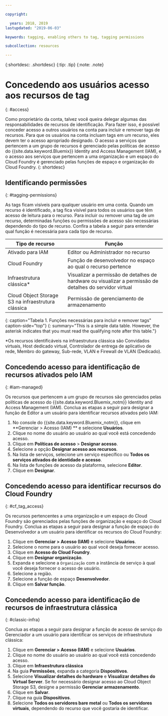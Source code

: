 ```yaml
---

copyright:

  years: 2018, 2019
lastupdated: "2019-06-03"

keywords: tagging, enabling others to tag, tagging permissions

subcollection: resources

---
```


{:shortdesc: .shortdesc}
{:tip: .tip}
{:note: .note}


# Concedendo aos usuários acesso aos recursos de tag
{: #access}

Como proprietário da conta, talvez você queira delegar algumas das responsabilidades de recursos de identificação. Para fazer isso, é possível conceder acesso a outros usuários na conta para incluir e remover tags de recursos. Para que os usuários na conta incluam tags em um recurso, eles devem ter o acesso apropriado designado. O acesso a serviços que pertencem a um grupo de recursos é gerenciado pelas políticas de acesso do {{site.data.keyword.Bluemix}} Identity and Access Management (IAM), e o acesso aos serviços que pertencem a uma organização e um espaço do Cloud Foundry é gerenciado pelas funções de espaço e organização do Cloud Foundry.
{: shortdesc}

## Identificando permissões
{: #tagging-permissions}

As tags ficam visíveis para qualquer usuário em uma conta. Quando um recurso é identificado, a tag fica visível para todos os usuários que têm acesso de leitura para o recurso. Para incluir ou remover uma tag de um recurso, determinadas funções ou permissões de acesso são necessárias dependendo do tipo de recurso. Confira a tabela a seguir para entender qual função é necessária para cada tipo de recurso.


| Tipo de recurso | Função |
|--------|---------------|
| Ativado para IAM | Editor ou Administrador no recurso |
| Cloud Foundry | Função de desenvolvedor no espaço ao qual o recurso pertence  |
| Infraestrutura clássica*| Visualizar a permissão de detalhes de hardware ou visualizar a permissão de detalhes do servidor virtual |
| Cloud Object Storage S3 na infraestrutura clássica | Permissão de gerenciamento de armazenamento |
{: caption="Tabela 1. Funções necessárias para incluir e remover tags" caption-side="top"}
{: summary="This is a simple data table. However, the asterisk indicates that you must read the qualifying note after this table."}

*Os recursos identificáveis na infraestrutura clássica são Convidados virtuais, Host dedicado virtual, Controlador de entrega de aplicativo de rede, Membro do gateway, Sub-rede, VLAN e Firewall de VLAN (Dedicado).


## Concedendo acesso para identificação de recursos ativados pelo IAM
{: #iam-managed}

Os recursos que pertencem a um grupo de recursos são gerenciados pelas políticas de acesso do {{site.data.keyword.Bluemix_notm}} Identity and Access Management (IAM). Conclua as etapas a seguir para designar a função de Editor a um usuário para identificar recursos ativados pelo IAM:

  1. No console do {{site.data.keyword.Bluemix_notm}}, clique em **Gerenciar > Acesso (IAM) ** e selecione **Usuários**.
  2. Clique no nome do usuário ao usuário ao qual você está concedendo acesso.
  3. Clique em **Políticas de acesso** > **Designar acesso**.
  4. Selecione a opção **Designar acesso aos recursos**.
  5. Na lista de serviços, selecione um serviço específico ou **Todos os serviços ativados de identidade e acesso**.
  6. Na lista de funções de acesso da plataforma, selecione **Editor**.
  7. Clique em **Designar**.

## Concedendo acesso para identificar recursos do Cloud Foundry
{: #cf_tag_access}

Os recursos pertencentes a uma organização e um espaço do Cloud Foundry são gerenciados pelas funções de organização e espaço do Cloud Foundry. Conclua as etapas a seguir para designar a função de espaço do Desenvolvedor a um usuário para identificar os recursos do Cloud Foundry:

 1. Clique em **Gerenciar > Acesso (IAM)** e selecione **Usuários**.
2. Selecione o nome para o usuário ao qual você deseja fornecer acesso.
3. Clique em **Acesso do Cloud Foundry**.
4. Clique em **Designar organização**.
5. Expanda e selecione a `Organização` com a instância de serviço à qual você deseja fornecer o acesso de usuário.
6. Selecione a região.
7. Selecione a função de espaço **Desenvolvedor**.
8. Clique em **Salvar função**.

## Concedendo acesso para identificação de recursos de infraestrutura clássica
{: #classic-infra}

Conclua as etapas a seguir para designar a função de acesso de serviço do Gerenciador a um usuário para identificar os serviços de infraestrutura clássica:

  1. Clique em **Gerenciar > Acesso (IAM)** e selecione **Usuários**.
  2. Clique no nome do usuário ao usuário ao qual você está concedendo acesso.
  3. Clique em **Infraestrutura clássica**
  4. Na guia **Permissões**, expanda a categoria **Dispositivos**.
  5. Selecione **Visualizar detalhes do hardware** e **Visualizar detalhes do Virtual Server**. Se for necessário designar acesso ao Cloud Object Storage S3, designe a permissão **Gerenciar armazenamento**.
  6. Clique em **Salvar**.
  7. Clique na guia **Dispositivos**.
  8. Selecione **Todos os servidores bare metal** ou **Todos os servidores virtuais**, dependendo do recurso que você gostaria de identificar.
